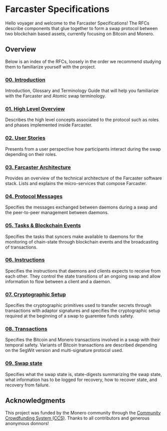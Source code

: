 # Farcaster Specifications

Hello voyager and welcome to the Farcaster Specifications! The RFCs describe components that glue together to form a swap protocol between two blockchain based assets, currently focusing on Bitcoin and Monero.

## Overview

Below is an index of the RFCs, loosely in the order we recommend studying them to familiarize yourself with the project.

### [00. Introduction](./00-introduction.md)
Introduction, Glossary and Terminology Guide that will help you familiarize with the Farcaster and Atomic swap terminology.

### [01. High Level Overview](./01-high-level-overview.md)
Describes the high level concepts associated to the protocol such as roles and phases implemented inside Farcaster.

### [02. User Stories](./02-user-stories.md)
Presents from a user perspective how participants interact during the swap depending on their roles.

### [03. Farcaster Architecture](./03-farcaster-architecture.md)
Provides an overview of the technical architecture of the Farcaster software stack. Lists and explains the micro-services that compose Farcaster.

### [04. Protocol Messages](./04-protocol-messages.md)
Specifies the messages exchanged between daemons during a swap and the peer-to-peer management between daemons.

### [05. Tasks & Blockchain Events](./05-tasks-and-events.md)
Specifies the tasks that syncers make available to daemons for the monitoring of chain-state through blockchain events and the broadcasting of transactions.

### [06. Instructions](./06-instructions.md)
Specifies the instructions that daemons and clients expects to receive from each other. They control the state transitions of an ongoing swap and allow information to flow between a client and a daemon.

### [07. Cryptographic Setup](./07-cryptographic-setup.md)
Specifies the cryptographic primitives used to transfer secrets through transactions with adaptor signatures and specifies the cryptographic setup required at the beginning of a swap to guarentee funds safety.

### [08. Transactions](./08-transactions.md)
Specifies the Bitcoin and Monero transactions involved in a swap with their temporal safety. Variants of Bitcoin transactions are described depending on the SegWit version and multi-signature protocol used.

### [09. Swap state](./09-swap-state.md)
Specifies what the swap state is, state-digests summarizing the swap state, what information has to be logged for recovery, how to recover state,  and recovery from failure.

## Acknowledgments

This project was funded by the Monero community through the [Community Crowdfunding System (CCS)](https://ccs.getmonero.org/). Thanks to all contributors and generous anonymous donnors!
